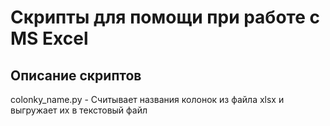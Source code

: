 # Скрипты для помощи при работе с MS Excel
## Описание скриптов
colonky_name.py - Считывает названия колонок из файла xlsx и выгружает их в текстовый файл


